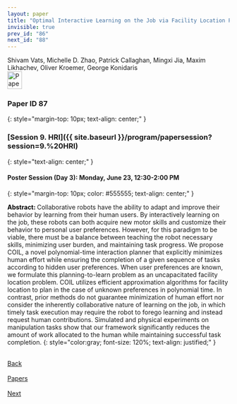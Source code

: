```yaml
---
layout: paper
title: "Optimal Interactive Learning on the Job via Facility Location Planning"
invisible: true
prev_id: "86"
next_id: "88"
---
```

<div class="paper-authors">
  <div class="paper-author-box">
    <div class="paper-author-name">Shivam Vats, Michelle D. Zhao, Patrick Callaghan, Mingxi Jia, Maxim Likhachev, Oliver Kroemer, George Konidaris</div>
    <div class="paper-author-uni"></div>
  </div>
</div>

<div class="paper-pdf">
  <div>
    <a href="https://www.roboticsproceedings.org/rss21/p087.pdf" title="Download PDF" target="_blank">
      <img src="{{ site.baseurl }}/images/paper_link_cardinal_red.png" alt="Paper PDF" width="33" height="40" />
    </a>
  </div>
</div>

### Paper ID 87
{: style="margin-top: 10px; text-align: center;" }

### [Session 9. HRI]({{ site.baseurl }}/program/papersession?session=9.%20HRI)
{: style="text-align: center;" }

#### Poster Session (Day 3): Monday, June 23, 12:30-2:00 PM
{: style="margin-top: 10px; color: #555555; text-align: center;" }

<b style="color: black;">Abstract: </b>Collaborative robots have the ability to adapt and improve their behavior by learning from their human users. By interactively learning on the job, these robots can both acquire new motor skills and customize their behavior to personal user preferences. However, for this paradigm to be viable, there must be a balance between teaching the robot necessary skills, minimizing user burden, and maintaining task progress. We propose COIL, a novel polynomial-time interaction planner that explicitly minimizes human effort while ensuring the completion of a given sequence of tasks according to hidden user preferences. When user preferences are known, we formulate this planning-to-learn problem as an uncapacitated facility location problem. COIL utilizes efficient approximation algorithms for facility location to plan in the case of unknown preferences in polynomial time. In contrast, prior methods do not guarantee minimization of human effort nor consider the inherently collaborative nature of learning on the job, in which timely task execution may require the robot to forego learning and instead request human contributions. Simulated and physical experiments on manipulation tasks show that our framework significantly reduces the amount of work allocated to the human while maintaining successful task completion.
{: style="color:gray; font-size: 120%; text-align: justified;" }

<div class="paper-menu">
  <div class="paper-menu-inner">
    <a href="{{ site.baseurl }}/program/papers/86/" title="Previous Paper">
            <div class="paper-menu-icon">
                <i class="fas fa-arrow-left"></i><br>
                <span class="paper-menu-label">Back</span>
            </div>
        </a>
    <a href="{{ site.baseurl }}/program/papers" title="All Papers">
      <div class="paper-menu-icon">
        <i class="fas fa-list"></i><br>
        <span class="paper-menu-label">Papers</span>
      </div>
    </a>
    <a href="{{ site.baseurl }}/program/papers/88/" title="Next Paper">
            <div class="paper-menu-icon">
                <i class="fas fa-arrow-right"></i><br>
                <span class="paper-menu-label">Next</span>
            </div>
        </a>
  </div>
</div>
